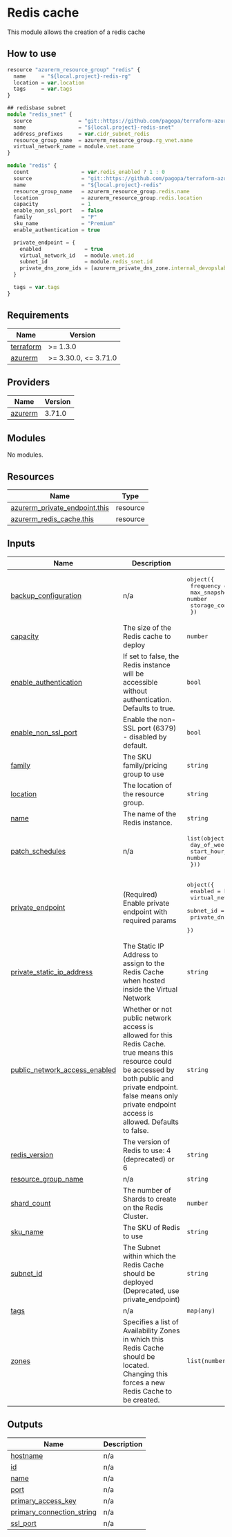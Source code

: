 # Redis cache

This module allows the creation of a redis cache

## How to use

```ts
resource "azurerm_resource_group" "redis" {
  name     = "${local.project}-redis-rg"
  location = var.location
  tags     = var.tags
}

## redisbase subnet
module "redis_snet" {
  source               = "git::https://github.com/pagopa/terraform-azurerm-v3.git//subnet?ref=v3.15.0"
  name                 = "${local.project}-redis-snet"
  address_prefixes     = var.cidr_subnet_redis
  resource_group_name  = azurerm_resource_group.rg_vnet.name
  virtual_network_name = module.vnet.name
}

module "redis" {
  count                 = var.redis_enabled ? 1 : 0
  source                = "git::https://github.com/pagopa/terraform-azurerm-v3.git//redis_cache?ref=v3.15.0"
  name                  = "${local.project}-redis"
  resource_group_name   = azurerm_resource_group.redis.name
  location              = azurerm_resource_group.redis.location
  capacity              = 1
  enable_non_ssl_port   = false
  family                = "P"
  sku_name              = "Premium"
  enable_authentication = true

  private_endpoint = {
    enabled              = true
    virtual_network_id   = module.vnet.id
    subnet_id            = module.redis_snet.id
    private_dns_zone_ids = [azurerm_private_dns_zone.internal_devopslab[0].id]
  }

  tags = var.tags
}
```

<!-- markdownlint-disable -->
<!-- BEGINNING OF PRE-COMMIT-TERRAFORM DOCS HOOK -->
## Requirements

| Name | Version |
|------|---------|
| <a name="requirement_terraform"></a> [terraform](#requirement\_terraform) | >= 1.3.0 |
| <a name="requirement_azurerm"></a> [azurerm](#requirement\_azurerm) | >= 3.30.0, <= 3.71.0 |

## Providers

| Name | Version |
|------|---------|
| <a name="provider_azurerm"></a> [azurerm](#provider\_azurerm) | 3.71.0 |

## Modules

No modules.

## Resources

| Name | Type |
|------|------|
| [azurerm_private_endpoint.this](https://registry.terraform.io/providers/hashicorp/azurerm/latest/docs/resources/private_endpoint) | resource |
| [azurerm_redis_cache.this](https://registry.terraform.io/providers/hashicorp/azurerm/latest/docs/resources/redis_cache) | resource |

## Inputs

| Name | Description | Type | Default | Required |
|------|-------------|------|---------|:--------:|
| <a name="input_backup_configuration"></a> [backup\_configuration](#input\_backup\_configuration) | n/a | <pre>object({<br>    frequency                 = number<br>    max_snapshot_count        = number<br>    storage_connection_string = string<br>  })</pre> | `null` | no |
| <a name="input_capacity"></a> [capacity](#input\_capacity) | The size of the Redis cache to deploy | `number` | `1` | no |
| <a name="input_enable_authentication"></a> [enable\_authentication](#input\_enable\_authentication) | If set to false, the Redis instance will be accessible without authentication. Defaults to true. | `bool` | `true` | no |
| <a name="input_enable_non_ssl_port"></a> [enable\_non\_ssl\_port](#input\_enable\_non\_ssl\_port) | Enable the non-SSL port (6379) - disabled by default. | `bool` | `false` | no |
| <a name="input_family"></a> [family](#input\_family) | The SKU family/pricing group to use | `string` | n/a | yes |
| <a name="input_location"></a> [location](#input\_location) | The location of the resource group. | `string` | n/a | yes |
| <a name="input_name"></a> [name](#input\_name) | The name of the Redis instance. | `string` | n/a | yes |
| <a name="input_patch_schedules"></a> [patch\_schedules](#input\_patch\_schedules) | n/a | <pre>list(object({<br>    day_of_week    = string<br>    start_hour_utc = number<br>  }))</pre> | `[]` | no |
| <a name="input_private_endpoint"></a> [private\_endpoint](#input\_private\_endpoint) | (Required) Enable private endpoint with required params | <pre>object({<br>    enabled              = bool<br>    virtual_network_id   = string<br>    subnet_id            = string<br>    private_dns_zone_ids = list(string)<br>  })</pre> | n/a | yes |
| <a name="input_private_static_ip_address"></a> [private\_static\_ip\_address](#input\_private\_static\_ip\_address) | The Static IP Address to assign to the Redis Cache when hosted inside the Virtual Network | `string` | `null` | no |
| <a name="input_public_network_access_enabled"></a> [public\_network\_access\_enabled](#input\_public\_network\_access\_enabled) | Whether or not public network access is allowed for this Redis Cache. true means this resource could be accessed by both public and private endpoint. false means only private endpoint access is allowed. Defaults to false. | `string` | `false` | no |
| <a name="input_redis_version"></a> [redis\_version](#input\_redis\_version) | The version of Redis to use: 4 (deprecated) or 6 | `string` | n/a | yes |
| <a name="input_resource_group_name"></a> [resource\_group\_name](#input\_resource\_group\_name) | n/a | `string` | n/a | yes |
| <a name="input_shard_count"></a> [shard\_count](#input\_shard\_count) | The number of Shards to create on the Redis Cluster. | `number` | `null` | no |
| <a name="input_sku_name"></a> [sku\_name](#input\_sku\_name) | The SKU of Redis to use | `string` | n/a | yes |
| <a name="input_subnet_id"></a> [subnet\_id](#input\_subnet\_id) | The Subnet within which the Redis Cache should be deployed (Deprecated, use private\_endpoint) | `string` | `null` | no |
| <a name="input_tags"></a> [tags](#input\_tags) | n/a | `map(any)` | n/a | yes |
| <a name="input_zones"></a> [zones](#input\_zones) | Specifies a list of Availability Zones in which this Redis Cache should be located. Changing this forces a new Redis Cache to be created. | `list(number)` | n/a | yes |

## Outputs

| Name | Description |
|------|-------------|
| <a name="output_hostname"></a> [hostname](#output\_hostname) | n/a |
| <a name="output_id"></a> [id](#output\_id) | n/a |
| <a name="output_name"></a> [name](#output\_name) | n/a |
| <a name="output_port"></a> [port](#output\_port) | n/a |
| <a name="output_primary_access_key"></a> [primary\_access\_key](#output\_primary\_access\_key) | n/a |
| <a name="output_primary_connection_string"></a> [primary\_connection\_string](#output\_primary\_connection\_string) | n/a |
| <a name="output_ssl_port"></a> [ssl\_port](#output\_ssl\_port) | n/a |
<!-- END OF PRE-COMMIT-TERRAFORM DOCS HOOK -->
